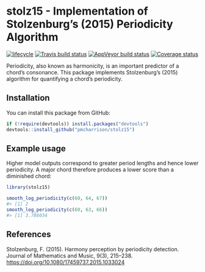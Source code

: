 
<!-- README.md is generated from README.Rmd. Please edit that file -->

# stolz15 - Implementation of Stolzenburg’s (2015) Periodicity Algorithm

[![lifecycle](https://img.shields.io/badge/lifecycle-maturing-blue.svg)](https://www.tidyverse.org/lifecycle/#maturing)
[![Travis build
status](https://travis-ci.org/pmcharrison/stolz15.svg?branch=master)](https://travis-ci.org/pmcharrison/stolz15)
[![AppVeyor build
status](https://ci.appveyor.com/api/projects/status/github/pmcharrison/stolz15?branch=master&svg=true)](https://ci.appveyor.com/project/pmcharrison/stolz15)
[![Coverage
status](https://coveralls.io/repos/github/pmcharrison/stolz15/badge.svg)](https://coveralls.io/r/pmcharrison/stolz15?branch=master)

Periodicity, also known as harmonicity, is an important predictor of a
chord’s consonance. This package implements Stolzenburg’s (2015)
algorithm for quantifying a chord’s periodicity.

## Installation

You can install this package from GitHub:

``` r
if (!require(devtools)) install.packages("devtools")
devtools::install_github("pmcharrison/stolz15")
```

## Example usage

Higher model outputs correspond to greater period lengths and hence
lower periodicity. A major chord therefore produces a lower score than a
diminished chord:

``` r
library(stolz15)

smooth_log_periodicity(c(60, 64, 67))
#> [1] 2
smooth_log_periodicity(c(60, 63, 66))
#> [1] 3.786034
```

## References

Stolzenburg, F. (2015). Harmony perception by periodicity detection.
Journal of Mathematics and Music, 9(3), 215–238.
<https://doi.org/10.1080/17459737.2015.1033024>
